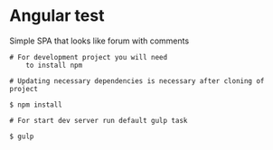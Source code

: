# Angular test
 Simple SPA that looks like forum with comments
 
    # For development project you will need
        to install npm
     
    # Updating necessary dependencies is necessary after cloning of project 
     
    $ npm install
     
    # For start dev server run default gulp task
     
    $ gulp
     